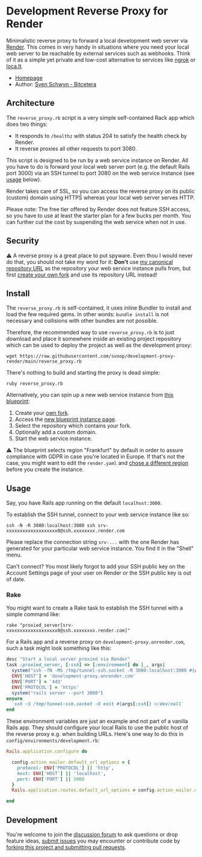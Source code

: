 # Development Reverse Proxy for Render

Minimalistic reverse proxy to forward a local development web server via [Render](https://render.com). This comes in very handy in situations where you need your local web server to be reachable by external services such as webhooks. Think of it as a simple yet private and low-cost alternative to services like [ngrok](https://ngrok.com) or [loca.lt](https://loca.lt).

* [Homepage](https://github.com/svoop/development-proxy-render)
* Author: [Sven Schwyn - Bitcetera](https://bitcetera.com)

## Architecture

The `reverse_proxy.rb` script is a very simple self-contained Rack app which does two things:

* It responds to `/healthz` with status 204 to satisfy the health check by Render.
* It reverse proxies all other requests to port 3080.

This script is designed to be run by a web service instance on Render. All you have to do is forward your local web server port (e.g. the default Rails port 3000) via an SSH tunnel to port 3080 on the web service instance (see [usage](#usage) below).

Render takes care of SSL, so you can access the reverse proxy on its public (custom) domain using HTTPS whereas your local web server serves HTTP.

Please note: The free tier offered by Render does not feature SSH access, so you have to use at least the starter plan for a few bucks per month. You can further cut the cost by suspending the web service when not in use.

## Security

⚠️ A reverse proxy is a great place to put spyware. Even thou I would never do that, you should not take my word for it: **Don't** use [my canonical repository URL](https://github.com/svoop/development-proxy-render) as the repository your web service instance pulls from, but first [create your own fork](https://github.com/svoop/development-proxy-render/fork) and use its repository URL instead!

## Install

The `reverse_proxy.rb` is self-contained, it uses inline Bundler to install and load the few required gems. In other words: `bundle install` is not necessary and collisions with other bundles are not possible.

Therefore, the recommended way to use `reverse_proxy.rb` is to just download and place it somewhere inside an existing project repository which can be used to deploy the project as well as the development proxy:

```
wget https://raw.githubusercontent.com/svoop/development-proxy-render/main/reverse_proxy.rb
```

There's nothing to build and starting the proxy is dead simple:

```
ruby reverse_proxy.rb
```

Alternatively, you can spin up a new web service instance from [this blueprint](https://raw.githubusercontent.com/svoop/development-proxy-render/main/render.yaml):

1. Create your [own fork](https://github.com/svoop/development-proxy-render/fork).
2. Access the [new blueprint instance page](https://dashboard.render.com/select-repo?type=blueprint).
3. Select the repository which contains your fork.
4. Optionally add a custom domain.
5. Start the web service instance.

⚠️ The blueprint selects region "Frankfurt" by default in order to assure compliance with GDPR in case you're located in Europe. If that's not the case, you might want to edit the `render.yaml` and [chose a different region](https://docs.render.com/blueprint-spec#region) before you create the instance.

## Usage

Say, you have Rails app running on the default `localhost:3000`.

To establish the SSH tunnel, connect to your web service instance like so:

```
ssh -N -R 3080:localhost:3000 ssh srv-xxxxxxxxxxxxxxxxxxx0@ssh.xxxxxxxx.render.com
```

Please replace the connection string `srv-...` with the one Render has generated for your particular web service instance. You find it in the "Shell" menu.

Can't connect? You most likely forgot to add your SSH public key on the Account Settings page of your user on Render or the SSH public key is out of date.

### Rake

You might want to create a Rake task to establish the SSH tunnel with a simple command like:

```
rake "proxied_server[srv-xxxxxxxxxxxxxxxxxxx0@ssh.xxxxxxxx.render.com]"
```

For a Rails app and a reverse proxy on `development-proxy.onrender.com`, such a task might look something like this:

```ruby
desc "Start a local server proxied via Render"
task :proxied_server, [:ssh] => [:environment] do |_, args|
  system("ssh -fN -MS /tmp/tunnel-ssh.socket -R 3080:localhost:3000 #{args[:ssh]}")
  ENV['HOST'] = 'development-proxy.onrender.com'
  ENV['PORT'] = '443'
  ENV['PROTOCOL'] = 'https'
  system("rails server --port 3000")
ensure
  `ssh -S /tmp/tunnel-ssh.socket -O exit #{args[:ssh]} >/dev/null`
end
```

These environment variables are just an example and not part of a vanilla Rails app. They should configure your local Rails to use the public host of the reverse proxy e.g. when building URLs. Here's one way to do this in `config/environments/development.rb`:

```ruby
Rails.application.configure do

  config.action_mailer.default_url_options = {
    protocol: ENV['PROTOCOL'] || 'http',
    host: ENV['HOST'] || 'localhost',
    port: ENV['PORT'] || 3000
  }
  Rails.application.routes.default_url_options = config.action_mailer.default_url_options

end
```

## Development

You're welcome to join the [discussion forum](https://github.com/svoop/development-proxy-render/discussions) to ask questions or drop feature ideas, [submit issues](https://github.com/svoop/development-proxy-render/issues) you may encounter or contribute code by [forking this project and submitting pull requests](https://docs.github.com/en/get-started/quickstart/fork-a-repo).
